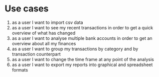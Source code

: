 # Use cases
1. as a user I want to import csv data 
2. as a user I want to see my recent transactions in order to get a quick overview of what has changed
3. as a user I want to analyse multiple bank accounts in order to get an overview about all my finances
4. as a user I want to group my transactions by category and by transaction counterpart
5. as a user I want to change the time frame at any point of the analysis
6. as a user I want to export my reports into graphical and spreadsheet formats